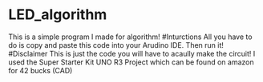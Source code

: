 # LED_algorithm
This is a simple program I made for algorithm!
#Inturctions 
All you have to do is copy and paste this code into your Arudino IDE. Then run it! 
#Disclaimer
This is just the code you will have to acaully make the circuit! I used the Super Starter Kit UNO R3 Project which can be found on amazon for 42 bucks (CAD)
